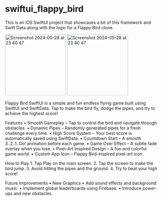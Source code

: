# swiftui_flappy_bird
This is an iOS SwiftUI project that showcases a bit of this framework and Swift Data along with the logic for a Flappy Bird clone. 

<img width="200" alt="Screenshot 2024-05-28 at 23 40 47" src="https://github.com/user-attachments/assets/a3a2ba63-bdec-4d64-8139-509cbf2a702d">
<img width="200" alt="Screenshot 2024-05-28 at 23 40 47" src="https://github.com/user-attachments/assets/0c849a3d-df2c-48bc-ad85-dcfa50169fd3">


Flappy Bird SwiftUI is a simple and fun endless flying game built using SwiftUI and SwiftData. Tap to make the bird fly, dodge the pipes, and try to achieve the highest score!

Features
	•	Smooth Gameplay – Tap to control the bird and navigate through obstacles.
	•	Dynamic Pipes – Randomly generated pipes for a fresh challenge every time.
	•	High Score System – Your best score is automatically saved using SwiftData.
	•	Countdown Start – A smooth 3..2..1..Go! animation before each game.
	•	Game Over Effect – A subtle fade overlay when you lose.
	•	Pixel-Art Inspired Design – A fun and colorful game world.
	•	Custom App Icon – Flappy Bird-inspired pixel-art icon.

 How to Play
	1.	Tap Play on the main screen.
	2.	Tap the screen to make the bird jump.
	3.	Avoid hitting the pipes and the ground.
	4.	Try to beat your high score!

 Future Improvements
	•	New Graphics
	•	Add sound effects and background music.
	•	Implement global leaderboards using Firebase.
	•	Introduce power-ups and new obstacles.

 
 
